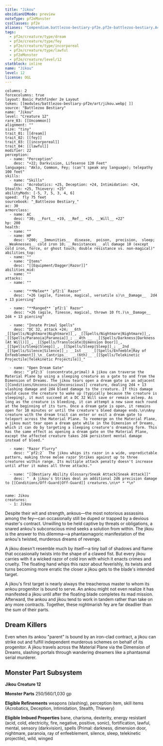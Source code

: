 ```yaml
---
title: "Jikou"
obsidianUIMode: preview
noteType: pf2eMonster
cssClasses: pf2e
aliases: "Compendium.battlezoo-bestiary-pf2e.pf2e-battlezoo-bestiary.Actor.mWCnsUnCqGxNSAWV" 
tags:
  - pf2e/creature/type/dream
  - pf2e/creature/type/fey
  - pf2e/creature/type/incorporeal
  - pf2e/creature/type/lawful
  - pf2eMonster
  - pf2e/creature/level/12
statblock: inline
name: "Jikou"
level: 12
license: OGL
---
```


```statblock
columns: 2
forcecolumns: true
layout: Basic Pathfinder 2e Layout
token: [[modules/battlezoo-bestiary-pf2e/art/jikou.webp| ]]
source: "Battlezoo Bestiary"
name: "Jikou"
level: "Creature 12"
rare_03: [[Uncommon]]
alignment: ""
size: "tiny"
trait_01: [[dream]]
trait_02: [[fey]]
trait_03: [[incorporeal]]
trait_04: [[lawful]]
modifier: 22
perception:
  - name: "Perception"
    desc: "+22; Darkvision, Lifesense 120 Feet"
languages: "Aklo, Common, Fey; (can’t speak any language); telepathy 100 feet"
skills:
  - name: "Skills"
    desc: "Acrobatics: +25, Deception: +24, Intimidation: +24, Stealth: +25, Thievery: +25"
abilityMods: [-5, 7, 5, 3, 4, 6]
speed:  fly 75 feet
sourcebook: "_Battlezoo Bestiary_"
ac: 30
armorclass:
  - name: AC
    desc: "30; __Fort__ +19, __Ref__ +25, __Will__ +22"
hp: 200
health:
  - name: ""
  - name: HP
    desc: "200; __Immunities__  disease,  poison,  precision,  sleep; __Weaknesses__ cold iron 10; __Resistances__ all damage 10 (except cold iron, force, or ghost touch; double resistance vs. non-magical)"
abilities_top:
  - name: ""
  - name: "Items"
    desc: "[[Equipment/Dagger|Razor]]"
abilities_mid:
  - name: ""
attacks:
  - name: ""

  - name: "**Melee** `pf2:1` Razor"
    desc: "+26 (agile, finesse, magical, versatile s)\n__Damage__  2d4 + 13 piercing"

  - name: "**Ranged** `pf2:1` Razor"
    desc: "+26 (agile, finesse, magical, thrown 10 ft.)\n__Damage__  2d4 + 13 piercing"

  - name: "Innate Primal Spells"
    desc: "DC 32, attack +24; __6th __  _[[Spells/Nightmare|Nightmare]]_, _[[Spells/Nightmare|Nightmare]]_, _[[Spells/Paranoia|Paranoia]]_; __4th __  _[[Spells/Darkness|Darkness (At Will)]]_, _[[Spells/Translocate|Dimension Door]]_, _[[Spells/Sleep|Sleep]]_, _[[Spells/Sleep|Sleep]]_; __2nd __  _[[Spells/Silence|Silence]]_; __1st __  _[[Spells/Enfeeble|Ray of Enfeeblement]]_\n__Cantrips__  __(6th)__ _[[Spells/Telekinetic Projectile|Telekinetic Projectile]]_"

  - name: "Open Dream Gate"
    desc: "`pf2:3` (concentrate,primal) A jikou can traverse the Material Plane by using a sleeping creature as a gate to and from the Dimension of Dreams. The jikou tears open a dream gate in an adjacent [[Conditions/Unconscious|Unconscious]] creature, dealing 2d4 + 13 slashing damage and 2d4 bleed damage to the creature. If this damage would cause the creature to wake up (typically because the creature is sleeping), it must succeed at a DC 32 Will save or remain asleep. As long as the creature is bleeding, it can attempt a new save each round at the beginning of its turn. Once a dream gate is open, it remains open for 10 minutes or until the creature's bleed damage ends.\n\nAny creature with the dream trait can enter or exit a dream gate to teleport across the Material Plane. To reemerge on the Material Plane, a jikou must tear open a dream gate while in the Dimension of Dreams, which it can do by targeting a sleeping creature's dreaming form. This has the same effect as opening a dream gate on the Material Plane, except the affected creature takes 2d4 persistent mental damage instead of bleed."

  - name: "Razor Flurry"
    desc: "`pf2:2`  The jikou whips its razor in a wide, unpredictable pattern, making three melee razor Strikes against up to three creatures within range. Its multiple attack penalty doesn't increase until after it makes all three attacks."

  - name: "[[Bestiary Ability Glossary/Sneak Attack|Sneak Attack]]"
    desc: "  A jikou's Strikes deal an additional 2d6 precision damage to [[Conditions/Off-Guard|Off-Guard]] creatures.\n\n* * *\n"
 
```

```encounter-table
name: Jikou
creatures:
  - 1: Jikou
```



Despite their wit and strength, ankous—the most notorious assassins among the fey—can occasionally still be duped or trapped by a devious master's contract. Unwilling to be held captive by threats or obligations, a snared ankou's subconscious mind seeks a solution from within. The jikou is the answer to this dilemma—a phantasmagoric manifestation of the ankou's twisted, murderous dreams of revenge.

A jikou doesn't resemble much by itself—a tiny ball of shadows and flame that occasionally twists into the shape of a clawed fist. But every jikou carries with it a wicked razor of cold iron with which it enacts crimes and cruelty. The floating hand whips this razor about feverishly, its twists and turns becoming more erratic the closer a jikou gets to the blade's intended target.

A jikou's first target is nearly always the treacherous master to whom its ankou progenitor is bound to serve. An ankou might not even realize it has manifested a jikou until after the floating blade completes its mad mission. Afterward, the ankou and jikou tend to work in tandem rather than take on any more contracts. Together, these nightmarish fey are far deadlier than the sum of their parts.

## Dream Killers

Even when its ankou "parent" is bound by an iron-clad contract, a jikou can strike out and fulfill independent murderous schemes on behalf of its progenitor. A jikou travels across the Material Plane via the Dimension of Dreams, slashing portals through wandering dreamers like a phantasmal serial murderer.

## Monster Part Subsystem

**Jikou Creature 12**

**Monster Parts** 250/560/1,030 gp

**Eligible Refinements** weapons (slashing), perception item, skill items (Acrobatics, Deception, Intimidation, Stealth, Thievery)

**Eligible Imbued Properties** bane, charisma, dexterity, energy resistant (acid, cold, electricity, fire, negative, positive, sonic), fortification, lawful, mental, sensory (darkvision), spells (Primal: darkness, dimension door, nightmare, paranoia, ray of enfeeblement, silence, sleep, telekinetic projectile), wild, winged
